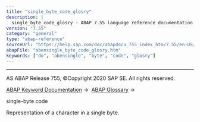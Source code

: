 ```yaml
---
title: "single_byte_code_glosry"
description: |
  single_byte_code_glosry - ABAP 7.55 language reference documentation
version: "7.55"
category: "general"
type: "abap-reference"
sourceUrl: "https://help.sap.com/doc/abapdocu_755_index_htm/7.55/en-US/abensingle_byte_code_glosry.htm"
abapFile: "abensingle_byte_code_glosry.htm"
keywords: ["do", "abensingle", "byte", "code", "glosry"]
---
```


* * *

AS ABAP Release 755, ©Copyright 2020 SAP SE. All rights reserved.

[ABAP Keyword Documentation](https://help.sap.com/doc/abapdocu_755_index_htm/7.55/en-US/abenabap.htm) →  [ABAP Glossary](https://help.sap.com/doc/abapdocu_755_index_htm/7.55/en-US/abenabap_glossary.htm) → 

single-byte code

Representation of a character in a single byte.